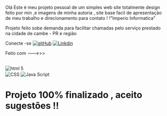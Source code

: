 Olá Este é meu projeto pessoal de um simples web site totalmente design feito por min ,e  imagens de minha autoria , site base facil de apresentação de meu trabalho e direcionamento para contato ! !"Imperio Informatica"

Projeto feito sobe demanda para facilitar chamadas pelo serviço prestado na cidade de cambe - PR e região 


Conecte -se 
[![gitHub](https://img.shields.io/badge/GitHub-100000?style=for-the-badge&logo=github&logoColor=white)](https://github.com/CaioDevPR)
[![Linkdin](https://img.shields.io/badge/LinkedIn-0077B5?style=for-the-badge&logo=linkedin&logoColor=white)](https://www.linkedin.com/in/caioprogramadorpr/)

Feito com --->>>

<div><br/>
<img align="center" alt="html 5" src="https://img.shields.io/badge/HTML-239120?style=for-the-badge&logo=html5&logoColor=white"/>
</div>

<img align="center" alt="CSS" src="https://img.shields.io/badge/CSS-239120?&style=for-the-badge&logo=css3&logoColor=white"/>
</div>

<img align="center" alt="Java Script" src="ttps://img.shields.io/badge/JavaScript-323330?style=for-the-badge&logo=javascript&logoColor=F7DF1E"/>
</div>

# Projeto 100% finalizado , aceito sugestões !!